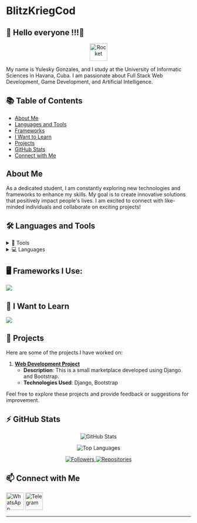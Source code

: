 # BlitzKriegCod

## 🚀 Hello everyone !!!👋

<p align="center">
  <img src="https://img.icons8.com/color/48/000000/rocket.png" alt="Rocket" width="48" height="48"/>
</p>
<p>My name is Yulesky Gonzales, and I study at the University of Informatic Sciences in Havana, Cuba. I am passionate about Full Stack Web Development, Game Development, and Artificial Intelligence.</p>

## 📚 Table of Contents

- [About Me](#about-me)
- [Languages and Tools](#-languages-and-tools)
- [Frameworks](#-frameworks)
- [I Want to Learn](#-i-want-to-learn)
- [Projects](#-projects)
- [GitHub Stats](#zap-github-stats)
- [Connect with Me](#-connect-with-me)

## About Me

As a dedicated student, I am constantly exploring new technologies and frameworks to enhance my skills. My goal is to create innovative solutions that positively impact people's lives. I am excited to connect with like-minded individuals and collaborate on exciting projects!

## 🛠️ Languages and Tools

<details>
 <summary>🔧 Tools</summary>
<hr>
  <ul>
    <li>
      <strong>Operating Systems </strong>
      <p align="start">
        <a href="https://skillicons.dev" style="text-decoration: none;">
          <img src="https://skillicons.dev/icons?i=linux,ubuntu" />
        </a>
      </p>
    </li>
    <li>
      <strong>Development Environments and Text Editors</strong>
      <p align="start">
        <a href="https://skillicons.dev" style="text-decoration: none;">
          <img src="https://skillicons.dev/icons?i=neovim,vscode,sublime" />
        </a>
      </p>
    </li>
    <li>
      <strong>Development Tools</strong>
      <p align="start">
        <a href="https://skillicons.dev" style="text-decoration: none;">
          <img src="https://skillicons.dev/icons?i=anaconda,postman,git,github,stackoverflow" />
        </a>
      </p>
    </li>
    <li>
      <strong>Database and Data Management</strong>
      <p align="start">
        <a href="https://skillicons.dev" style="text-decoration: none;">
          <img src="https://skillicons.dev/icons?i=mongodb,mysql,sqlite" />
        </a>
      </p>
    </li>
    <li>
      <strong>Design and Game Development</strong>
      <p align="start">
        <a href="https://skillicons.dev" style="text-decoration: none;">
          <img src="https://skillicons.dev/icons?i=blender,godot,figma,ai,ps" />
        </a>
      </p>
    </li>
  </ul>
</details>

<details>
  <summary>💻 Languages</summary>
	<hr>
  <ul>
    <p align="start">
      <a href="https://skillicons.dev" style="text-decoration: none;">
        <img src="https://skillicons.dev/icons?i=py,cs,cpp,html,css,js,ts,,nodejs,,bash,java" />
      </a>
    </p>
  </ul>
</details>

## 🖥️ Frameworks I Use:

<p align="start">
  <a href="https://skillicons.dev" style="text-decoration: none;">
    <img src="https://skillicons.dev/icons?i=angular,django,express,nest,bootstrap,tailwind" />
  </a>
</p>

## 🔭 I Want to Learn

<p align="start">
  <a href="https://skillicons.dev" style="text-decoration: none;">
    <img src="https://skillicons.dev/icons?i=dotnet,docker,astro,figma" />
  </a>
</p>

## 🚀 Projects

Here are some of the projects I have worked on:

1. **[Web Development Project](https://marketuci.onrender.com/)**  
   - **Description**: This is a small marketplace developed using Django and Bootstrap.
   - **Technologies Used**: Django, Bootstrap

Feel free to explore these projects and provide feedback or suggestions for improvement.

## :zap: GitHub Stats

<p align="center">
  <img src="https://github-readme-stats.vercel.app/api?username=BlitzKriegCod&show_icons=true&hide_border=false&title_color=ff652f&icon_color=FFE400&bg_color=09131B&text_color=ffffff&border_color=0c1a25" alt="GitHub Stats" />
</p>

<p align="center">
  <img src="https://github-readme-stats.vercel.app/api/top-langs/?username=BlitzKriegCod&layout=compact&hide_border=true&bg_color=09131B&text_color=ffffff" alt="Top Languages" />
</p>

<p align="center">
  <a href="https://github.com/BlitzKriegCod">
    <img src="https://img.shields.io/github/followers/BlitzKriegCod?style=social" alt="Followers" />
  </a>
  <a href="https://github.com/BlitzKriegCod?tab=repositories">
    <img src="https://img.shields.io/badge/Repos-10-brightgreen" alt="Repositories" />
  </a>
</p>

## 📫 Connect with Me

<p align="start">
  <a href="https://wa.me/51320264" target="_blank" style="text-decoration:none;">
    <img src="https://img.icons8.com/color/48/000000/whatsapp--v1.png" alt="WhatsApp" width="48" height="48" />
  </a>
  <a href="https://t.me/51320264" target="_blank" style="text-decoration:none;">
    <img src="https://img.icons8.com/color/48/000000/telegram-app.png" alt="Telegram" width="48" height="48" />
  </a>
</p>

---

